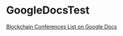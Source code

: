 # GoogleDocsTest

[Blockchain Conferences List on Google Docs](https://docs.google.com/spreadsheets/d/1rdApmymqBB3f3zszp5R2qlFHCjtK9UTzVQmdEHyDbag/edit?usp=sharing)
